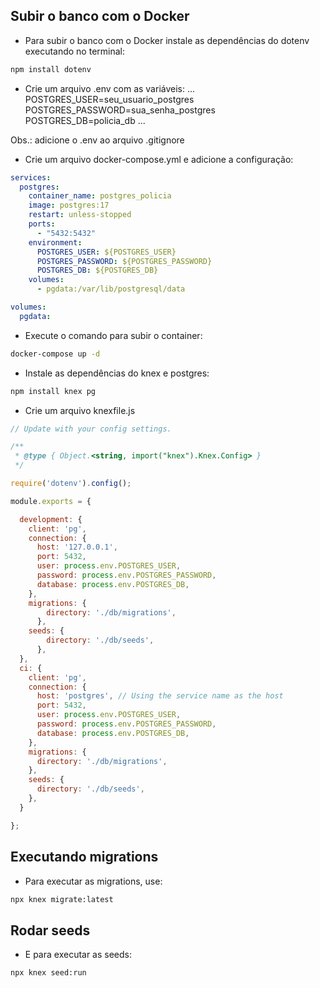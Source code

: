 ## Subir o banco com o Docker

- Para subir o banco com o Docker instale as dependências do dotenv executando no terminal:
```bash
npm install dotenv
```

- Crie um arquivo .env com as variáveis:
...
POSTGRES_USER=seu_usuario_postgres
POSTGRES_PASSWORD=sua_senha_postgres
POSTGRES_DB=policia_db
...

Obs.: adicione o .env ao arquivo .gitignore

- Crie um arquivo docker-compose.yml e adicione a configuração:
```yml
services:
  postgres:
    container_name: postgres_policia
    image: postgres:17
    restart: unless-stopped
    ports:
      - "5432:5432"
    environment:
      POSTGRES_USER: ${POSTGRES_USER}
      POSTGRES_PASSWORD: ${POSTGRES_PASSWORD}
      POSTGRES_DB: ${POSTGRES_DB}
    volumes:
      - pgdata:/var/lib/postgresql/data

volumes:
  pgdata:
```

- Execute o comando para subir o container:
```bash
docker-compose up -d
```

- Instale as dependências do knex e postgres:
```bash
npm install knex pg
```

- Crie um arquivo knexfile.js
```js
// Update with your config settings.

/**
 * @type { Object.<string, import("knex").Knex.Config> }
 */

require('dotenv').config();

module.exports = {

  development: {
    client: 'pg',
    connection: {
      host: '127.0.0.1',
      port: 5432,
      user: process.env.POSTGRES_USER,
      password: process.env.POSTGRES_PASSWORD,
      database: process.env.POSTGRES_DB,
    },
    migrations: {
        directory: './db/migrations',
      },
    seeds: {
        directory: './db/seeds',
      },
  },
  ci: {
    client: 'pg',
    connection: {
      host: 'postgres', // Using the service name as the host
      port: 5432,
      user: process.env.POSTGRES_USER,
      password: process.env.POSTGRES_PASSWORD,
      database: process.env.POSTGRES_DB,
    },
    migrations: {
      directory: './db/migrations',
    },
    seeds: {
      directory: './db/seeds',
    },
  }

};
```

## Executando migrations

- Para executar as migrations, use:
```bash
npx knex migrate:latest
```

## Rodar seeds

- E para executar as seeds:
```bash
npx knex seed:run
```
